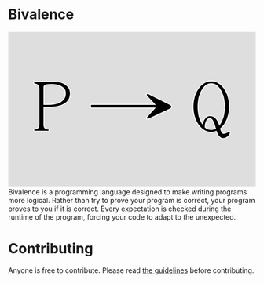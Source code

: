 # Bivalence
![p implies q](bivalence.png)
Bivalence is a programming language designed to make writing programs more logical. Rather than try to prove your program is correct, your program proves to you if it is correct. Every expectation is checked during the runtime of the program, forcing your code to adapt to the unexpected.

# Contributing
Anyone is free to contribute. Please read [the guidelines](guidelines.org) before contributing.